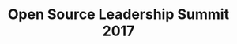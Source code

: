 ---
key: open-source-leadership-summit-2017
title: Open Source Leadership Summit 2017
topic:
  - SW360 - An Open Component Hub
id: open-source-leadership-summit-2017
format: talk
tags:
  - talk
speakers:
  - name: "Steffen Evers"
    affiliation: " Bosch Software Innovations GmbH"
    about: ""
    speakerimage: ""
    address: ""
    linkedin: ""
    github: ""
presentation:
  session_link: "<http://events17.linuxfoundation.org/events/open-source-leadership-summit/program/schedule>"
draft: false
description: |
  In this session, Steffen Evers from Bosch Software Innovations GmbH presents SW360, an open component hub designed to streamline the management of open-source components in software projects. The session highlights how SW360 helps manage software components, ensuring compliance, improving transparency, and optimizing workflows across development teams.
  - **Session Highlights**:
    - Introduction to SW360 as an open component hub
    - Key features and benefits of SW360 in managing open-source components
    - How SW360 ensures compliance and transparency in software projects
  - For more details, visit the [official session page](http://events17.linuxfoundation.org/events/open-source-leadership-summit/program/schedule).
---